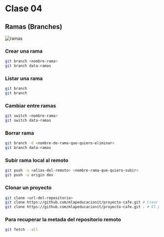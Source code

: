 # Clase 04

## Ramas (Branches)

![ramas](https://miro.medium.com/max/801/1*DhagidpZutkaCmAZobmzDQ.png)

### Crear una rama

```sh
git branch <nombre-rama>
git branch data-ramas
```

### Listar una rama

```sh
git branch
git branch
```

### Cambiar entre ramas

```sh
git switch <nombre-rama>
git switch data-ramas
```

### Borrar rama

```sh
git branch -d <nombre-de-rama-que-quiero-eliminar>
git branch data-ramas
``` 

### Subir rama local al remoto

```sh
git push -u <alias-del-remoto> <nombre-rama-que-quiero-subir>
git push -u origin dev
```

### Clonar un proyecto

```sh
git clone <url-del-repositorio>
git clone https://github.com/mlapeducacionit/proyecto-cafe.git # Crear una carpeta, que va a tener el nombre del repo
git clone https://github.com/mlapeducacionit/proyecto-cafe.git . # El punto. Le indica al clone que no cree un directorio sino que baje el proyecto en el directorio actual.
```

### Para recuperar la metada del repositorio remoto

```sh
git fetch --all
```